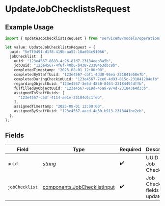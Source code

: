 # UpdateJobChecklistsRequest

## Example Usage

```typescript
import { UpdateJobChecklistsRequest } from "servicem8/models/operations";

let value: UpdateJobChecklistsRequest = {
  uuid: "5e7f0491-d1f8-419b-aa52-18ad94c91066",
  jobChecklist: {
    uuid: "123e4567-8683-4c26-81d7-23184eeb3a5b",
    jobUuid: "123e4567-4f6f-40b6-b438-2318463dbc9b",
    completedTimestamp: "2025-08-01 12:00:00",
    completedByStaffUuid: "123e4567-cbf1-4dd0-96ea-231841e58e7b",
    completedDuringCheckinUuid: "123e4567-7ce0-4d93-815c-231841284efb",
    regardingObjectUuid: "123e4567-3e5d-4850-8464-23184494dffb",
    fulfilledByObjectUuid: "123e4567-019d-45a9-974d-231843a4d33b",
    assignedToStaffUuids: [
      "123e4567-c53f-4114-ae1e-23184c6c1feb",
    ],
    assignedTimestamp: "2025-08-01 12:00:00",
    assignedByStaffUuid: "123e4567-aacd-4a50-b913-2318441be2eb",
  },
};
```

## Fields

| Field                                                                        | Type                                                                         | Required                                                                     | Description                                                                  |
| ---------------------------------------------------------------------------- | ---------------------------------------------------------------------------- | ---------------------------------------------------------------------------- | ---------------------------------------------------------------------------- |
| `uuid`                                                                       | *string*                                                                     | :heavy_check_mark:                                                           | UUID of the Job Checklist                                                    |
| `jobChecklist`                                                               | [components.JobChecklistInput](../../models/components/jobchecklistinput.md) | :heavy_check_mark:                                                           | Job Checklist fields to update                                               |